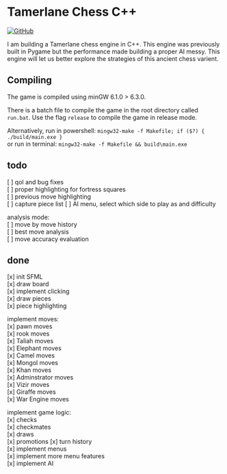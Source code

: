 # Tamerlane Chess C++

[![GitHub](https://img.shields.io/badge/GitHub-Download-blue?style=flat-square&logo=github)](https://github.com/mirror-shades/tamerlane-cpp/releases/latest/download/Tamerlane.Chess.zip)

I am building a Tamerlane chess engine in C++. This engine was previously built in Pygame but the performance made building a proper AI messy. This engine will let us better explore the strategies of this ancient chess varient.

## Compiling

The game is compiled using minGW 6.1.0 > 6.3.0.

There is a batch file to compile the game in the root directory called `run.bat`. Use the flag `release` to compile the game in release mode.

Alternatively, run in powershell:
`mingw32-make -f Makefile; if ($?) { ./build/main.exe }`  
or run in terminal:
`mingw32-make -f Makefile && build\main.exe`

## todo

[ ] qol and bug fixes  
[ ] proper highlighting for fortress squares  
[ ] previous move highlighting  
[ ] capture piece list
[ ] AI menu, select which side to play as and difficulty

analysis mode:  
[ ] move by move history  
[ ] best move analysis  
[ ] move accuracy evaluation

## done

[x] init SFML  
[x] draw board  
[x] implement clicking  
[x] draw pieces  
[x] piece highlighting

implement moves:  
[x] pawn moves  
[x] rook moves  
[x] Taliah moves  
[x] Elephant moves  
[x] Camel moves  
[x] Mongol moves  
[x] Khan moves  
[x] Adminstrator moves  
[x] Vizir moves  
[x] Giraffe moves  
[x] War Engine moves

implement game logic:  
[x] checks  
[x] checkmates  
[x] draws  
[x] promotions
[x] turn history  
[x] implement menus  
[x] implement more menu features  
[x] implement AI
